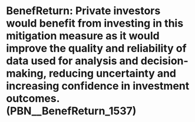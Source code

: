 # BenefReturn: __Private investors would benefit from investing in this mitigation measure as it would improve the quality and reliability of data used for analysis and decision-making, reducing uncertainty and increasing confidence in investment outcomes.__ (PBN__BenefReturn_1537)

